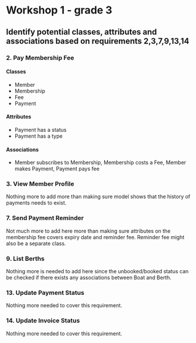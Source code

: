 # Workshop 1 - grade 3

## Identify potential classes, attributes and associations based on requirements 2,3,7,9,13,14

### 2. Pay Membership Fee

#### Classes
* Member
* Membership
* Fee
* Payment

#### Attributes
* Payment has a status
* Payment has a type

#### Associations
* Member subscribes to Membership, Membership costs a Fee, Member makes Payment, Payment pays fee

### 3. View Member Profile
Nothing more to add more than making sure model shows that the history of payments needs to exist.

### 7. Send Payment Reminder
Not much more to add here more than making sure attributes on the membership fee covers expiry date and reminder fee. Reminder fee might also be a separate class.

### 9. List Berths
Nothing more is needed to add here since the unbooked/booked status can be checked if there exists any associations between Boat and Berth.

### 13. Update Payment Status
Nothing more needed to cover this requirement.

### 14. Update Invoice Status
Nothing more needed to cover this requirement.